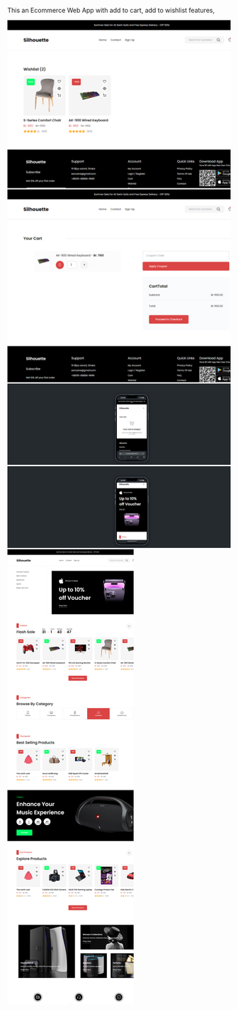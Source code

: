 This an Ecommerce Web App with add to cart, add to wishlist features,

![Screenshot 1](https://github.com/ConnaGree/Silhouette-Commerce/blob/main/localhost_5173_wishlist.png)
![Screenshot 2](https://github.com/ConnaGree/Silhouette-Commerce/blob/main/localhost_5173_cart.png)
![Screenshot 3](https://github.com/ConnaGree/Silhouette-Commerce/blob/main/localhost_5173_cart%20(4).png)
![Screenshot 4](https://github.com/ConnaGree/Silhouette-Commerce/blob/main/localhost_5173_cart%20(1).png)
![Screenshot 5](https://github.com/ConnaGree/Silhouette-Commerce/blob/main/localhost_5173_%20(1).png)
